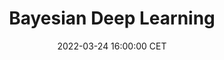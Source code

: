 ---
title: "Bayesian Deep Learning"
date: 2022-03-24 16:00:00 CET
categories: meetup 
links:
    "Springer": "https://link.springer.com/chapter/10.1007/978-3-031-16749-2_7"
    "Github": https://github.com/prerakmody/hansegmentation-uncertainty-errordetection
location: None
logo: /assets/Picture2.png
talks:
- title: "Towards faster error detection of deep learning contours using Bayesian uncertainty heatmaps in radiotherapy"
  speaker:
    name: "Prerak Mody"
    twitter: modybaba101
    github: prerakmody
  abstract: |
    Bayesian Neural Nets (BNN) are increasingly used for robust organ auto-contouring. Uncertainty heatmaps extracted from BNNs have been shown to correspond to inaccurate regions. To help speed up the mandatory quality assessment (QA) of contours in radiotherapy, these heatmaps could be used as stimuli to direct visual attention of clinicians to potential inaccuracies. In practice, this is non-trivial to achieve since many accurate regions also exhibit uncertainty. 

    To influence the output uncertainty of a BNN, we propose a modified accuracy-versus-uncertainty (AvU) metric as an additional objective during model training that penalizes both accurate regions exhibiting uncertainty as well as inaccurate regions exhibiting certainty. For evaluation, we propose an uncertainty-ROC curve that can help differentiate between Bayesian models by comparing the probability of uncertainty in inaccurate versus accurate regions.

    We train and evaluate a FlipOut BNN model on the MICCAI2015 Head and Neck Segmentation challenge dataset and on the DeepMind-TCIA dataset, and observed an increase in the AUC of uncertainty-ROC curves by 5.6% and 5.9%, respectively, when using the AvU objective. The AvU objective primarily reduced false positives regions (uncertain and accurate), drawing less visual attention to these regions, thereby potentially improving the speed of error detection.


---
